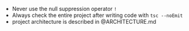 - Never use the null suppression operator `!`
- Always check the entire project after writing code with `tsc --noEmit`
- project architecture is described in @ARCHITECTURE.md